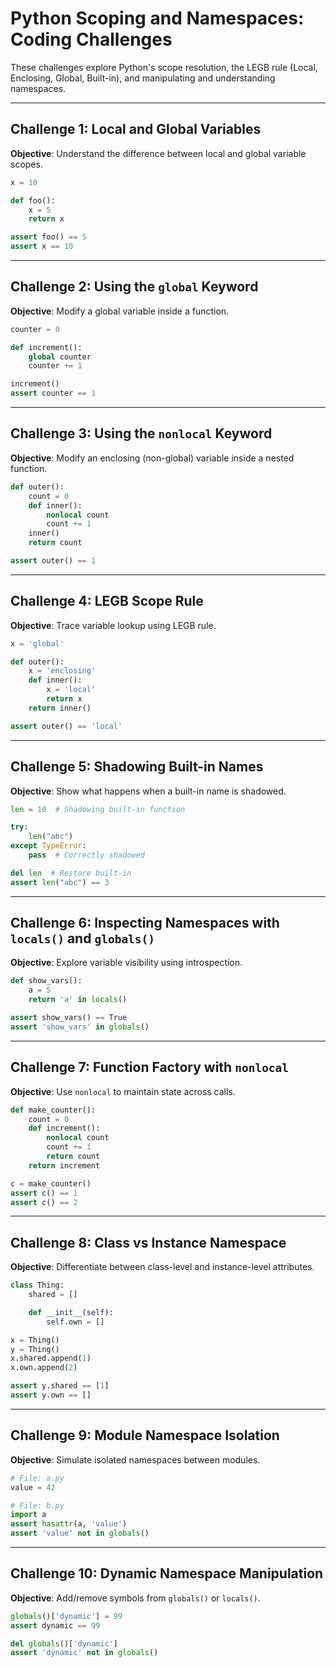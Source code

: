 # Python Scoping and Namespaces: Coding Challenges

These challenges explore Python's scope resolution, the LEGB rule (Local, Enclosing, Global, Built-in), and manipulating and understanding namespaces.

---

## Challenge 1: Local and Global Variables

**Objective**: Understand the difference between local and global variable scopes.

```python
x = 10

def foo():
    x = 5
    return x

assert foo() == 5
assert x == 10
```

---

## Challenge 2: Using the `global` Keyword

**Objective**: Modify a global variable inside a function.

```python
counter = 0

def increment():
    global counter
    counter += 1

increment()
assert counter == 1
```

---

## Challenge 3: Using the `nonlocal` Keyword

**Objective**: Modify an enclosing (non-global) variable inside a nested function.

```python
def outer():
    count = 0
    def inner():
        nonlocal count
        count += 1
    inner()
    return count

assert outer() == 1
```

---

## Challenge 4: LEGB Scope Rule

**Objective**: Trace variable lookup using LEGB rule.

```python
x = 'global'

def outer():
    x = 'enclosing'
    def inner():
        x = 'local'
        return x
    return inner()

assert outer() == 'local'
```

---

## Challenge 5: Shadowing Built-in Names

**Objective**: Show what happens when a built-in name is shadowed.

```python
len = 10  # Shadowing built-in function

try:
    len("abc")
except TypeError:
    pass  # Correctly shadowed

del len  # Restore built-in
assert len("abc") == 3
```

---

## Challenge 6: Inspecting Namespaces with `locals()` and `globals()`

**Objective**: Explore variable visibility using introspection.

```python
def show_vars():
    a = 5
    return 'a' in locals()

assert show_vars() == True
assert 'show_vars' in globals()
```

---

## Challenge 7: Function Factory with `nonlocal`

**Objective**: Use `nonlocal` to maintain state across calls.

```python
def make_counter():
    count = 0
    def increment():
        nonlocal count
        count += 1
        return count
    return increment

c = make_counter()
assert c() == 1
assert c() == 2
```

---

## Challenge 8: Class vs Instance Namespace

**Objective**: Differentiate between class-level and instance-level attributes.

```python
class Thing:
    shared = []

    def __init__(self):
        self.own = []

x = Thing()
y = Thing()
x.shared.append(1)
x.own.append(2)

assert y.shared == [1]
assert y.own == []
```

---

## Challenge 9: Module Namespace Isolation

**Objective**: Simulate isolated namespaces between modules.

```python
# File: a.py
value = 42

# File: b.py
import a
assert hasattr(a, 'value')
assert 'value' not in globals()
```

---

## Challenge 10: Dynamic Namespace Manipulation

**Objective**: Add/remove symbols from `globals()` or `locals()`.

```python
globals()['dynamic'] = 99
assert dynamic == 99

del globals()['dynamic']
assert 'dynamic' not in globals()
```
